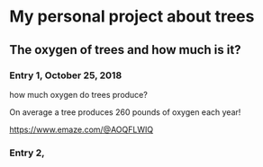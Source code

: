 # My personal project about trees #

## The oxygen of trees and how much is it? ##

### Entry 1, October 25, 2018 ###

how much oxygen do trees produce? 

On average a tree produces 260 pounds of oxygen each year!

https://www.emaze.com/@AOQFLWIQ

### Entry 2, ###

